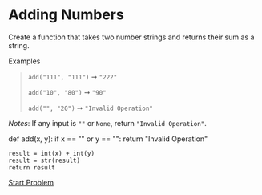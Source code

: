 # Adding Numbers

Create a function that takes two number strings and returns their sum as a string.

Examples
> `add("111", "111")` ➞ `"222"`
>
> `add("10", "80")` ➞ `"90"`
>
> `add("", "20")` ➞ `"Invalid Operation"`


*Notes*:
If any input is `""` or `None`, return `"Invalid Operation"`.

def add(x, y):
    if x == "" or  y == "":
        return "Invalid Operation" 
        
    result = int(x) + int(y)
    result = str(result)
    return result    

[Start Problem](https://replit.com/team/whs-spring-2023/Adding-Numbers)
